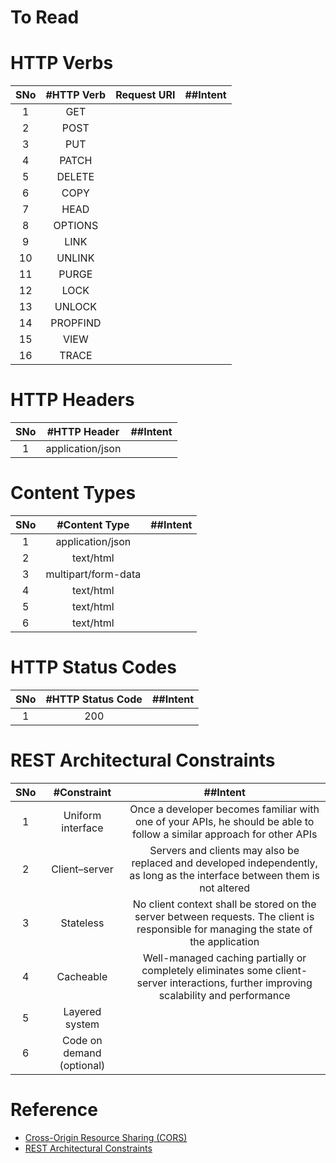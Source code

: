 # To Read

# HTTP Verbs
|SNo| #HTTP Verb  | Request URI | ##Intent |
| :---: | :---: | :---: |:---:|
| 1 | GET | | |
| 2 | POST | | |
| 3 | PUT | | |
| 4 | PATCH | | |
| 5 | DELETE | | |
| 6 | COPY | | |
| 7 | HEAD | | |
| 8 | OPTIONS | | |
| 9 | LINK | | |
| 10 | UNLINK | | |
| 11 | PURGE | | |
| 12 | LOCK | | |
| 13 | UNLOCK | | |
| 14 | PROPFIND | | |
| 15 | VIEW | | |
| 16| TRACE | | |


# HTTP Headers
|SNo| #HTTP Header  | ##Intent |
| :---: | :---: | :---: |
| 1 | application/json | |

# Content Types
|SNo| #Content Type  | ##Intent |
| :---: | :---: | :---: |
| 1 | application/json | |
| 2 | text/html | |
| 3 | multipart/form-data | |
| 4 | text/html | |
| 5 | text/html | |
| 6 | text/html | |

# HTTP Status Codes
|SNo| #HTTP Status Code  | ##Intent |
| :---: | :---: | :---: |
| 1 | 200 | |

# REST Architectural Constraints
|SNo| #Constraint  | ##Intent |
| :---: | :---: | :---: |
| 1 | Uniform interface |Once a developer becomes familiar with one of your APIs, he should be able to follow a similar approach for other APIs |
| 2 | Client–server |Servers and clients may also be replaced and developed independently, as long as the interface between them is not altered |
| 3 | Stateless |No client context shall be stored on the server between requests. The client is responsible for managing the state of the application |
| 4 | Cacheable |Well-managed caching partially or completely eliminates some client-server interactions, further improving scalability and performance |
| 5 | Layered system | |
| 6 | Code on demand (optional) | |


# Reference
* [Cross-Origin Resource Sharing (CORS)](https://developer.mozilla.org/en-US/docs/Web/HTTP/CORS)
* [REST Architectural Constraints](https://restfulapi.net/rest-architectural-constraints/)
